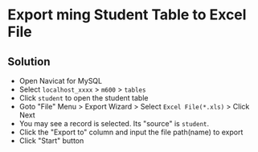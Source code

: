 # Export ming Student Table to Excel File

## Solution
* Open Navicat for MySQL
* Select `localhost_xxxx` > `m600` > `tables`
* Click `student` to open the student table
* Goto "File" Menu > Export Wizard > Select `Excel File(*.xls)` > Click Next
* You may see a record is selected. Its "source" is `student`.
* Click the "Export to" column and input the file path(name) to export
* Click "Start" button
